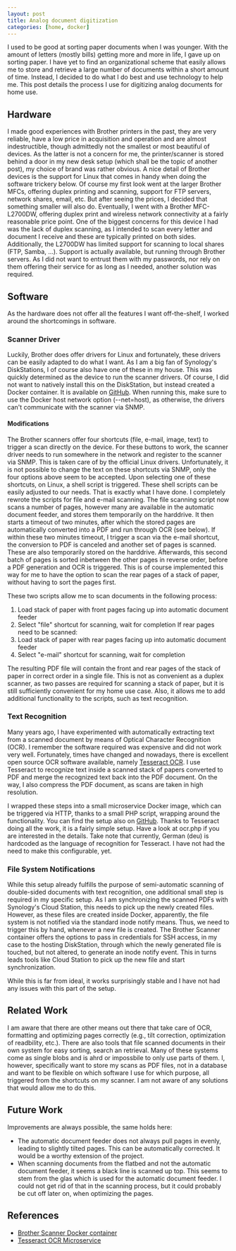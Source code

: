 ```yaml
---
layout: post
title: Analog document digitization
categories: [home, docker]
---
```


I used to be good at sorting paper documents when I was younger. With the amount of letters (mostly bills) getting more and more in life, I gave up on sorting paper. I have yet to find an organizational scheme that easily allows me to store and retrieve a large number of documents within a short amount of time. Instead, I decided to do what I do best and use technology to help me. This post details the process I use for digitizing analog documents for home use.

## Hardware
I made good experiences with Brother printers in the past, they are very reliable, have a low price in acquisition and operation and are almost indestructible, though admittedly not the smallest or most beautiful of devices. As the latter is not a concern for me, the printer/scanner is stored behind a door in my new desk setup (which shall be the topic of another post), my choice of brand was rather obvious. A nice detail of Brother devices is the support for Linux that comes in handy when doing the software trickery below.
Of course my first look went at the larger Brother MFCs, offering duplex printing and scanning, support for FTP servers, network shares, email, etc. But after seeing the prices, I decided that something smaller will also do. Eventually, I went with a Brother MFC-L2700DW, offering duplex print and wireless network connectivity at a fairly reasonable price point. 
One of the biggest concerns for this device I had was the lack of duplex scanning, as I intended to scan every letter and document I receive and these are typically printed on both sides. Additionally, the L2700DW has limited support for scanning to local shares (FTP, Samba, ...). Support is actually available, but running through Brother servers. As I did not want to entrust them with my passwords, nor rely on them offering their service for as long as I needed, another solution was required.

## Software
As the hardware does not offer all the features I want off-the-shelf, I worked around the shortcomings in software.

### Scanner Driver
Luckily, Brother does offer drivers for Linux and fortunately, these drivers can be easily adapted to do what I want. As I am a big fan of Synology's DiskStations, I of course also have one of these in my house. This was quickly determined as the device to run the scanner drivers. Of course, I did not want to natively install this on the DiskStation, but instead created a Docker container. It is available on [GitHub](https://github.com/PhilippMundhenk/BrotherScannerDocker). When running this, make sure to use the Docker host network option (--net=host), as otherwise, the drivers can't communicate with the scanner via SNMP.

#### Modifications
The Brother scanners offer four shortcuts (file, e-mail, image, text) to trigger a scan directly on the device. For these buttons to work, the scanner driver needs to run somewhere in the network and register to the scanner via SNMP. This is taken care of by the official Linux drivers. Unfortunately, it is not possible to change the text on these shortcuts via SNMP, only the four options above seem to be accepted. Upon selecting one of these shortcuts, on Linux, a shell script is triggered. These shell scripts can be easily adjusted to our needs.
That is exactly what I have done. I completely rewrote the scripts for file and e-mail scanning. The file scanning script now scans a number of pages, however many are available in the automatic document feeder, and stores them temporarily on the harddrive. It then starts a timeout of two minutes, after which the stored pages are automatically converted into a PDF and run through OCR (see below). 
If within these two minutes timeout, I trigger a scan via the e-mail shortcut, the conversion to PDF is canceled and another set of pages is scanned. These are also temporarily stored on the harddrive. Afterwards, this second batch of pages is sorted inbetween the other pages in reverse order, before a PDF generation and OCR is triggered. This is of course implemented this way for me to have the option to scan the rear pages of a stack of paper, without having to sort the pages first.

These two scripts allow me to scan documents in the following process:
1. Load stack of paper with front pages facing up into automatic document feeder
2. Select "file" shortcut for scanning, wait for completion
If rear pages need to be scanned:
3. Load stack of paper with rear pages facing up into automatic document feeder
4. Select "e-mail" shortcut for scanning, wait for completion

The resulting PDF file will contain the front and rear pages of the stack of paper in correct order in a single file. This is not as convenient as a duplex scanner, as two passes are required for scanning a stack of paper, but it is still sufficiently convenient for my home use case. Also, it allows me to add additional functionality to the scripts, such as text recognition.

### Text Recognition
Many years ago, I have experimented with automatically extracting text from a scanned document by means of Optical Character Recognition (OCR). I remember the software required was expensive and did not work very well. Fortunately, times have changed and nowadays, there is excellent open source OCR software available, namely [Tesseract OCR](https://github.com/tesseract-ocr/tesseract). I use Tesseract to recognize text inside a scanned stack of papers converted to PDF and merge the recognized text back into the PDF document. On the way, I also compress the PDF document, as scans are taken in high resolution.

I wrapped these steps into a small microservice Docker image, which can be triggered via HTTP, thanks to a small PHP script, wrapping around the functionality. You can find the setup also on [GitHub](https://github.com/PhilippMundhenk/TesseractOCRMicroservice). Thanks to Tesseract doing all the work, it is a fairly simple setup. Have a look at ocr.php if you are interested in the details. Take note that currently, German (deu) is hardcoded as the language of recognition for Tesseract. I have not had the need to make this configurable, yet.

### File System Notifications
While this setup already fulfills the purpose of semi-automatic scanning of double-sided documents with text recognition, one additional small step is required in my specific setup. As I am synchronizing the scanned PDFs with Synology's Cloud Station, this needs to pick up the newly created files. However, as these files are created inside Docker, apparently, the file system is not notified via the standard inode notify means. Thus, we need to trigger this by hand, whenever a new file is created. The Brother Scanner container offers the options to pass in credentials for SSH access, in my case to the hosting DiskStation, through which the newly generated file is touched, but not altered, to generate an inode notify event. This in turns leads tools like Cloud Station to pick up the new file and start synchronization.

While this is far from ideal, it works surprisingly stable and I have not had any issues with this part of the setup.

## Related Work
I am aware that there are other means out there that take care of OCR, formatting and optimizing pages correctly (e.g., tilt correction, optimization of readbility, etc.). There are also tools that file scanned documents in their own system for easy sorting, search an retrieval. Many of these systems come as single blobs and is ahrd or impossbile to only use parts of them. I, however, specifically want to store my scans as PDF files, not in a database and want to be flexible on which software I use for which purpose, all triggered from the shortcuts on my scanner. I am not aware of any solutions that would allow me to do this.

## Future Work
Improvements are always possible, the same holds here:
- The automatic document feeder does not always pull pages in evenly, leading to slightly tilted pages. This can be automatically corrected. It would be a worthy extension of the project.
- When scanning documents from the flatbed and not the automatic document feeder, it seems a black line is scanned up top. This seems to stem from the glas which is used for the automatic document feeder. I could not get rid of that in the scanning process, but it could probably be cut off later on, when optimizing the pages.

## References
- [Brother Scanner Docker container](https://github.com/PhilippMundhenk/BrotherScannerDocker)
- [Tesseract OCR Microservice](https://github.com/PhilippMundhenk/TesseractOCRMicroservice)